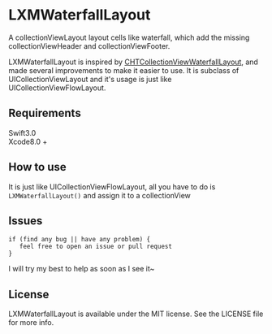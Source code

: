 # LXMWaterfallLayout
A collectionViewLayout layout cells like waterfall, which add the missing collectionViewHeader and collectionViewFooter.

LXMWaterfallLayout is inspired by [CHTCollectionViewWaterfallLayout](https://github.com/chiahsien/CHTCollectionViewWaterfallLayout), and made several improvements to make it easier to use. It is subclass of UICollectionViewLayout and it's usage is just like UICollectionViewFlowLayout.


## Requirements
Swift3.0    
Xcode8.0 +    

## How to use
It is just like UICollectionViewFlowLayout, all you have to do is `LXMWaterfallLayout()` and assign it to a collectionView

## Issues
```
if (find any bug || have any problem) {
   feel free to open an issue or pull request
}
```
I will try my best to help as soon as I see it~

## License
LXMWaterfallLayout is available under the MIT license. See the LICENSE file for more info.

